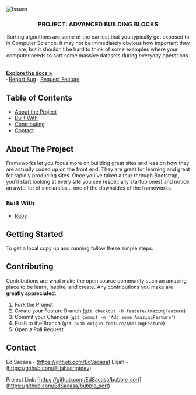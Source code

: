![Issues][issues-shield]


  <h3 align="center">PROJECT: ADVANCED BUILDING BLOCKS</h3>

  <p align="center">
    Sorting algorithms are some of the earliest that you typically get exposed to in Computer Science. It may not be immediately obvious how important they are, but it shouldn’t be hard to think of some examples where your computer needs to sort some massive datasets during everyday operations.</p>
    <br />
    <a href="https://github.com/EdSacasa/"><strong>Explore the docs »</strong></a>
    <br />
    ·
    <a href="https://github.com/EdSacasa/issues">Report Bug</a>
    ·
    <a href="https://github.com/EdSacasa/issues">Request Feature</a>
  </p>
</p>



<!-- TABLE OF CONTENTS -->
## Table of Contents

* [About the Project](#about-the-project)
* [Built With](#built-with)
* [Contributing](#contributing)
* [Contact](#contact)



<!-- ABOUT THE PROJECT -->
## About The Project

Frameworks let you focus more on building great sites and less on how they are actually coded up on the front end. They are great for learning and great for rapidly producing sites. Once you’ve taken a tour through Bootstrap, you’ll start looking at every site you see (especially startup ones) and notice an awful lot of similarities… one of the downsides of the frameworks.

### Built With

* [Ruby](Ruby)




<!-- GETTING STARTED -->
## Getting Started

To get a local copy up and running follow these simple steps.

## Contributing

Contributions are what make the open source community such an amazing place to be learn, inspire, and create. Any contributions you make are **greatly appreciated**.

1. Fork the Project
2. Create your Feature Branch (`git checkout -b feature/AmazingFeature`)
3. Commit your Changes (`git commit -m 'Add some AmazingFeature'`)
4. Push to the Branch (`git push origin feature/AmazingFeature`)
5. Open a Pull Request


<!-- CONTACT -->
## Contact

Ed Sacasa - (https://github.com/EdSacasa)
Elijah - (https://github.com/Elijahscriptdev)

Project Link: [https://github.com/EdSacasa/bubble_sort](https://github.com/EdSacasa/bubble_sort)




<!-- MARKDOWN LINKS & IMAGES -->
<!-- https://www.markdownguide.org/basic-syntax/#reference-style-links -->
[contributors-shield]: https://img.shields.io/github/contributors/othneildrew/Best-README-Template.svg?style=flat-square
[contributors-url]: https://github.com/othneildrew/Best-README-Template/graphs/contributors
[forks-shield]: https://img.shields.io/github/forks/othneildrew/Best-README-Template.svg?style=flat-square
[forks-url]: https://github.com/othneildrew/Best-README-Template/network/members
[stars-shield]: https://img.shields.io/github/stars/othneildrew/Best-README-Template.svg?style=flat-square
[stars-url]: https://github.com/othneildrew/Best-README-Template/stargazers
[issues-shield]: https://img.shields.io/github/issues/othneildrew/Best-README-Template.svg?style=flat-square
[issues-url]: https://github.com/othneildrew/Best-README-Template/issues
[license-shield]: https://img.shields.io/github/license/othneildrew/Best-README-Template.svg?style=flat-square
[license-url]: https://github.com/othneildrew/Best-README-Template/blob/master/LICENSE.txt
[linkedin-shield]: https://img.shields.io/badge/-LinkedIn-black.svg?style=flat-square&logo=linkedin&colorB=555
[linkedin-url]: https://linkedin.com/in/othneildrew
[product-screenshot]: images/screenshot.png
